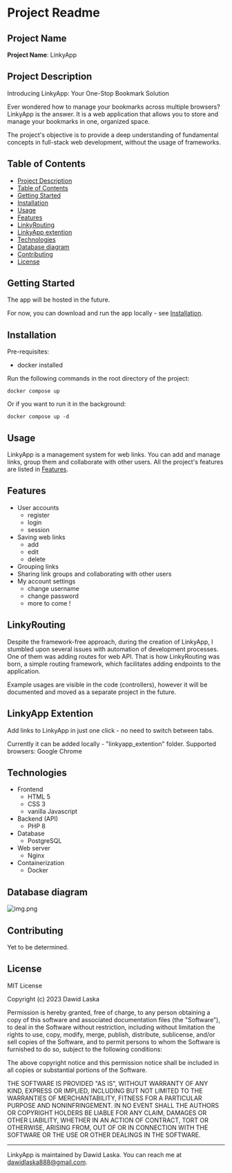 # Project Readme

## Project Name

**Project Name**: LinkyApp

## Project Description

Introducing LinkyApp: Your One-Stop Bookmark Solution

Ever wondered how to manage your bookmarks across multiple browsers? LinkyApp is the answer. It is a web application that allows you to store and manage your bookmarks in one, organized space.

The project's objective is to provide a deep understanding of fundamental concepts in full-stack web development, 
without the usage of frameworks.  

## Table of Contents

- [Project Description](#project-description)
- [Table of Contents](#table-of-contents)
- [Getting Started](#getting-started)
- [Installation](#installation)
- [Usage](#usage)
- [Features](#features)
- [LinkyRouting](#linkyrouting)
- [LinkyApp extention](#linkyapp-extention)
- [Technologies](#technologies)
- [Database diagram](#database-diagram)
- [Contributing](#contributing)
- [License](#license)

## Getting Started

The app will be hosted in the future. 

For now, you can download and run the app locally - see 
[Installation](#installation).

## Installation

Pre-requisites:
 - docker installed

Run the following commands in the root directory of the project:

```docker compose up```

Or if you want to run it in the background:

```docker compose up -d```

## Usage

LinkyApp is a management system for web links. You can add and manage links, group them and collaborate with other 
users. All the project's features are listed in [Features](#features).

## Features

- User accounts
  - register
  - login
  - session
- Saving web links
  - add
  - edit
  - delete
- Grouping links
- Sharing link groups and collaborating with other users
- My account settings
  - change username
  - change password
  - more to come !

## LinkyRouting

Despite the framework-free approach, during the creation of LinkyApp, I stumbled upon several issues with automation of
development processes. One of them was adding routes for web API. That is how LinkyRouting was born, a simple 
routing framework, which facilitates adding endpoints to the application.

Example usages are visible in the code (controllers), however it will be documented and moved as a separate project in 
the future.

## LinkyApp Extention

Add links to LinkyApp in just one click - no need to switch between tabs.

Currently it can be added locally - "linkyapp_extention" folder.
Supported browsers: Google Chrome

## Technologies

- Frontend
  - HTML 5
  - CSS 3
  - vanilla Javascript
- Backend (API)
  - PHP 8
- Database
  - PostgreSQL
- Web server 
  - Nginx
- Containerization
  - Docker

## Database diagram

![img.png](linkyapp_diagram.png)

## Contributing

Yet to be determined.

## License

MIT License

Copyright (c) 2023 Dawid Laska

Permission is hereby granted, free of charge, to any person obtaining a copy
of this software and associated documentation files (the "Software"), to deal
in the Software without restriction, including without limitation the rights
to use, copy, modify, merge, publish, distribute, sublicense, and/or sell
copies of the Software, and to permit persons to whom the Software is
furnished to do so, subject to the following conditions:

The above copyright notice and this permission notice shall be included in all
copies or substantial portions of the Software.

THE SOFTWARE IS PROVIDED "AS IS", WITHOUT WARRANTY OF ANY KIND, EXPRESS OR
IMPLIED, INCLUDING BUT NOT LIMITED TO THE WARRANTIES OF MERCHANTABILITY,
FITNESS FOR A PARTICULAR PURPOSE AND NONINFRINGEMENT. IN NO EVENT SHALL THE
AUTHORS OR COPYRIGHT HOLDERS BE LIABLE FOR ANY CLAIM, DAMAGES OR OTHER
LIABILITY, WHETHER IN AN ACTION OF CONTRACT, TORT OR OTHERWISE, ARISING FROM,
OUT OF OR IN CONNECTION WITH THE SOFTWARE OR THE USE OR OTHER DEALINGS IN THE
SOFTWARE.


---

LinkyApp is maintained by Dawid Laska. You can reach me at dawidlaska888@gmail.com.
